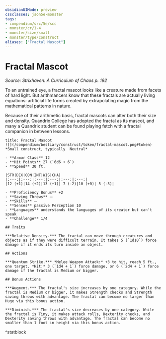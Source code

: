 ```yaml
---
obsidianUIMode: preview
cssclasses: json5e-monster
tags:
- compendium/src/5e/scc
- monster/cr/1-4
- monster/size/small
- monster/type/construct
aliases: ["Fractal Mascot"]
---
```

# Fractal Mascot
*Source: Strixhaven: A Curriculum of Chaos p. 192*  

To an untrained eye, a fractal mascot looks like a creature made from facets of hard light. But arithmancers know that these fractals are actually living equations: artificial life forms created by extrapolating magic from the mathematical patterns in nature.

Because of their arithmetic basis, fractal mascots can alter both their size and density. Quandrix College has adopted the fractal as its mascot, and many a Quandrix student can be found playing fetch with a fractal companion in between lessons.

```ad-statblock
title: Fractal Mascot
![](/compendium/bestiary/construct/token/fractal-mascot.png#token)
*Small construct, typically  Neutral*

- **Armor Class** 12 
- **Hit Points** 27 (`6d6 + 6`)
- **Speed** 30 ft.

|STR|DEX|CON|INT|WIS|CHA|
|:---:|:---:|:---:|:---:|:---:|:---:|
|12 (+1)|14 (+2)|13 (+1)| 7 (-2)|10 (+0)| 5 (-3)|

- **Proficiency Bonus** +2
- **Saving Throws** ⏤
- **Skills** ⏤
- **Senses** passive Perception 10
- **Languages** understands the languages of its creator but can't speak
- **Challenge** 1/4

## Traits

***Relative Density.*** The fractal can move through creatures and objects as if they were difficult terrain. It takes 5 (`1d10`) force damage if it ends its turn inside an object.

## Actions

***Quantum Strike.*** *Melee Weapon Attack:* +3 to hit, reach 5 ft., one target. *Hit:* 3 (`1d4 + 1`) force damage, or 6 (`2d4 + 1`) force damage if the fractal is Medium or bigger.

## Bonus Actions

***Augment.*** The fractal's size increases by one category. While the fractal is Medium or bigger, it makes Strength checks and Strength saving throws with advantage. The fractal can become no larger than Huge via this bonus action.

***Diminish.*** The fractal's size decreases by one category. While the fractal is Tiny, it makes attack rolls, Dexterity checks, and Dexterity saving throws with advantage. The fractal can become no smaller than 1 foot in height via this bonus action.
```
^statblock